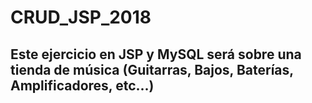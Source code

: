# CRUD_JSP_2018

## Este ejercicio en JSP y MySQL será sobre una tienda de música (Guitarras, Bajos, Baterías, Amplificadores, etc...)
